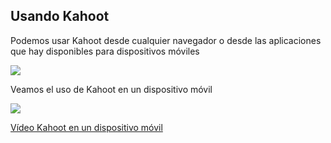 ## Usando Kahoot

Podemos usar Kahoot desde cualquier navegador o  desde las aplicaciones que hay disponibles para dispositivos móviles

![](https://raw.githubusercontent.com/javacasm/Iniciacion-Herramientas-Digitales-Aula/main/images/kahoot-ejemplo.png)

Veamos el uso de Kahoot en un dispositivo móvil

[![](https://raw.githubusercontent.com/javacasm/Iniciacion-Herramientas-Digitales-Aula/main/images/portada-4.0.1.Kahoot-movil.png)](https://drive.google.com/file/d/1mWTbESfM8D_JQ1VM85r8lrEh95jecfEf/view?usp=sharing)

[Vídeo Kahoot en un dispositivo móvil](https://drive.google.com/file/d/1mWTbESfM8D_JQ1VM85r8lrEh95jecfEf/view?usp=sharing)



